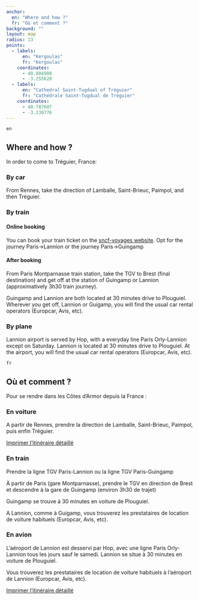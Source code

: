 ```yaml
---
anchor:
  en: "Where and how ?"
  fr: "Où et comment ?"
background: ""
layout: map
radius: 13
points:
  - labels:
      en: "Kergoulas"
      fr: "Kergoulas"
    coordinates:
      - 48.804988
      - -3.255620
  - labels:
      en: "Cathedral Saint-Tugdual of Tréguier"
      fr: "Cathédrale Saint-Tugdual de Tréguier"
    coordinates:
      - 48.787607
      - -3.230776
---
```

`en`

## Where and how ?

In order to come to Tréguier, France:

### By car

From Rennes, take the direction of Lamballe, Saint-Brieuc, Paimpol, and then Tréguier.

### By train

#### Online booking

You can book your train ticket on the [sncf-voyages website](https://uk.voyages-sncf.com/en/).
Opt for the journey Paris->Lannion or the journey Paris->Guingamp

#### After booking

From Paris Montparnasse train station, take the TGV to Brest (final destination) and get off at the station of Guingamp or Lannion (approximatively 3h30 train journey).

Guingamp and Lannion are both located at 30 minutes drive to Plouguiel.
Wherever you get off, Lannion or Guigamp, you will find the usual car rental operators (Europcar, Avis, etc).

### By plane

Lannion airport is served by Hop, with a everyday line Paris Orly-Lannion except on Saturday.
Lannion is located at 30 minutes drive to Plouguiel.
At the airport, you will find the usual car rental operators (Europcar, Avis, etc).


`fr`

## Où et comment ?

Pour se rendre dans les Côtes d’Armor depuis la France :

### En voiture

A partir de Rennes, prendre la direction de Lamballe, Saint-Brieuc, Paimpol, puis enfin Tréguier.

[Imprimer l’itinéraire détaillé](/content/pour-venir-chez-nous.pdf)

### En train

Prendre la ligne TGV Paris-Lannion ou la ligne TGV Paris-Guingamp

À partir de Paris (gare Montparnasse), prendre le TGV en direction de Brest et descendre à la gare de Guingamp (environ 3h30 de trajet)

Guingamp se trouve à 30 minutes en voiture de Plouguiel.

A Lannion, comme à Guigamp, vous trouverez les prestataires de location de voiture habituels (Europcar, Avis, etc).

### En avion

L’aéroport de Lannion est desservi par Hop, avec une ligne Paris Orly-Lannion tous les jours sauf le samedi.
Lannion se situe à 30 minutes en voiture de Plouguiel.

Vous trouverez les prestataires de location de voiture habituels à l’aéroport de Lannion (Europcar, Avis, etc).

[Imprimer l’itinéraire détaillé](/content/pour-venir-chez-nous.pdf)


